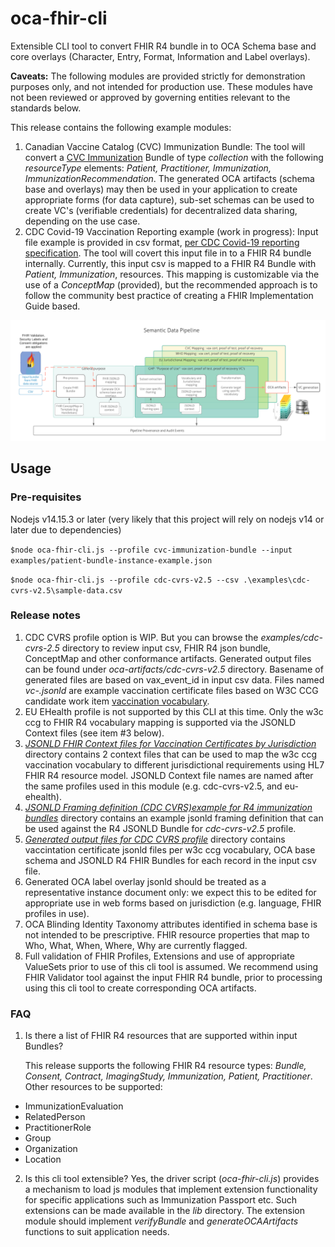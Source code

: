 # oca-fhir-cli
Extensible CLI tool to convert FHIR R4 bundle in to OCA Schema base and core overlays (Character, Entry, Format, Information and Label overlays). 

**Caveats:** The following modules are provided strictly for demonstration purposes only, and not intended for production use. These modules have not been reviewed or approved by governing entities relevant to the standards below.

This release contains the following example modules:
1. Canadian Vaccine Catalog (CVC) Immunization Bundle: The tool will convert a [CVC Immunization](https://cvc.canimmunize.ca/en/home) Bundle of type *collection* with the following *resourceType* elements: *Patient, Practitioner, Immunization, ImmunizationRecommendation*. The generated OCA artifacts (schema base and overlays) may then be used in your application to create appropriate forms (for data capture), sub-set schemas can be used to create VC's (verifiable credentials) for decentralized data sharing, depending on the use case.
2. CDC Covid-19 Vaccination Reporting example (work in progress): Input file example is provided in csv format, [per CDC Covid-19 reporting specification](https://www.cdc.gov/vaccines/covid-19/reporting/requirements/index.html). The tool will covert this input file in to a FHIR R4 bundle internally. Currently, this input csv is mapped to a FHIR R4 Bundle with *Patient, Immunization*, resources. This mapping is customizable via the use of a *ConceptMap* (provided), but the recommended approach is to follow the community best practice of creating a FHIR Implementation Guide based.


![oca-fhir-cli usage scenario](doc/images/SemanticDataPipeline-FHIR.png)

## Usage

### Pre-requisites
Nodejs v14.15.3 or later (very likely that this project will rely on nodejs v14 or later due to dependencies)


`$node oca-fhir-cli.js --profile cvc-immunization-bundle --input examples/patient-bundle-instance-example.json`

`$node oca-fhir-cli.js --profile cdc-cvrs-v2.5 --csv .\examples\cdc-cvrs-v2.5\sample-data.csv`



### Release notes
1. CDC CVRS profile option is WIP. But you can browse the *examples/cdc-cvrs-2.5* directory to review input csv, FHIR R4 json bundle, ConceptMap and other conformance artifacts. Generated output files can be found under *oca-artifacts/cdc-cvrs-v2.5* directory. Basename of generated files are based on vax_event_id in input csv data. Files named *vc-.jsonld* are example vaccination certificate files based on W3C CCG candidate work item [vaccination vocabulary](https://w3c-ccg.github.io/vaccination-vocab/).
2. EU EHealth profile is not supported by this CLI at this time. Only the w3c ccg to FHIR R4 vocabulary mapping is supported via the JSONLD Context files (see item #3 below).
3. *[JSONLD FHIR Context files for Vaccination Certificates by Jurisdiction](data/r4/jsonld-context-files)* directory contains 2 context files that can be used to map the w3c ccg vaccination vocabulary to different jurisdictional requirements using HL7 FHIR R4 resource model. JSONLD Context file names are named after the same profiles used in this module (e.g. cdc-cvrs-v2.5, and eu-ehealth).
4. *[JSONLD Framing definition (CDC CVRS)example for R4 immunization bundles](data/jsonld-frames)* directory contains an example jsonld framing definition that can be used against the R4 JSONLD Bundle for *cdc-cvrs-v2.5* profile.
5. *[Generated output files for CDC CVRS profile](generated/cdc-cvrs-v2.5)* directory contains vaccintation certificate jsonld files per w3c ccg vocabulary, OCA base schema and JSONLD R4 FHIR Bundles for each record in the input csv file.
6. Generated OCA label overlay jsonld should be treated as a representative instance document only: we expect this to be edited for appropriate use in web forms based on jurisdiction (e.g. language, FHIR profiles in use).
7. OCA Blinding Identity Taxonomy attributes identified in schema base is not intended to be prescriptive. FHIR resource properties that map to Who, What, When, Where, Why are currently flagged.
8. Full validation of FHIR Profiles, Extensions and use of appropriate ValueSets prior to use of this cli tool is assumed. We recommend using FHIR Validator tool against the input FHIR R4 bundle, prior to processing using this cli tool to create corresponding OCA artifacts.


### FAQ
1. Is there a list of FHIR R4 resources that are supported within input Bundles?

   This release supports the following FHIR R4 resource types: *Bundle, Consent, Contract, ImagingStudy, Immunization, Patient, Practitioner*.
   Other resources to be supported: 
- ImmunizationEvaluation
- RelatedPerson
- PractitionerRole
- Group
- Organization
- Location

2. Is this cli tool extensible?
 Yes, the driver script (*oca-fhir-cli.js*) provides a mechanism to load js modules that implement extension functionality for specific applications such as Immunization Passport etc. Such extensions can be made available in the *lib* directory. The extension module should implement *verifyBundle* and *generateOCAArtifacts* functions to suit application needs.
